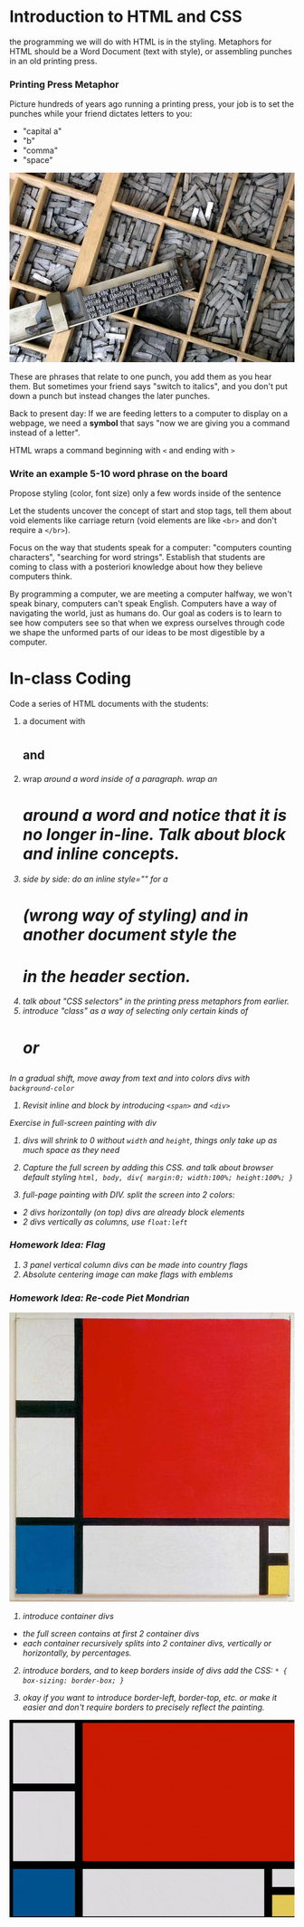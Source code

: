 # Introduction to HTML and CSS

the programming we will do with HTML is in the styling. Metaphors for HTML should be a Word Document (text with style), or assembling punches in an old printing press.

### Printing Press Metaphor

Picture hundreds of years ago running a printing press, your job is to set the punches while your friend dictates letters to you: 

 - "capital a"
 - "b"
 - "comma"
 - "space"

![image](https://raw.githubusercontent.com/SFPC/workshops/master/Introduction%20to%20Coding/images/punches.jpg)

These are phrases that relate to one punch, you add them as you hear them. But sometimes your friend says "switch to italics", and you don't put down a punch but instead changes the later punches.

Back to present day: If we are feeding letters to a computer to display on a webpage, we need a __symbol__ that says "now we are giving you a command instead of a letter".

HTML wraps a command beginning with `<` and ending with `>`

### Write an example 5-10 word phrase on the board

Propose styling (color, font size) only a few words inside of the sentence

Let the students uncover the concept of start and stop tags, tell them about void elements like carriage return (void elements are like `<br>` and don't require a `</br>`).

Focus on the way that students speak for a computer: "computers counting characters", "searching for word strings". Establish that students are coming to class with a posteriori knowledge about how they believe computers think.

By programming a computer, we are meeting a computer halfway, we won't speak binary, computers can't speak English. Computers have a way of navigating the world, just as humans do. Our goal as coders is to learn to see how computers see so that when we express ourselves through code we shape the unformed parts of our ideas to be most digestible by a computer.

# In-class Coding

Code a series of HTML documents with the students:

1. a document with <h1> <h2> and <p>
2. wrap <em> around a word inside of a paragraph. wrap an <h1> around a word and notice that it is no longer in-line. Talk about block and inline concepts.
3. side by side: do an inline style="" for a <h1> (wrong way of styling) and in another document style the <h1> in the header <style></style> section.
4. talk about "CSS selectors" in the printing press metaphors from earlier.
5. introduce "class" as a way of selecting only certain kinds of <h1> or <p>

In a gradual shift, move away from text and into colors divs with `background-color`

1. Revisit inline and block by introducing `<span>` and `<div>`

Exercise in full-screen painting with div

1. divs will shrink to 0 without `width` and `height`, things only take up as much space as they need

2. Capture the full screen by adding this CSS. and talk about browser default styling `html, body, div{ margin:0; width:100%; height:100%; }`

3. full-page painting with DIV. split the screen into 2 colors: 
 - 2 divs horizontally (on top) divs are already block elements
 - 2 divs vertically as columns, use `float:left`

### Homework Idea: Flag

1. 3 panel vertical column divs can be made into country flags
2. Absolute centering image can make flags with emblems

### Homework Idea: Re-code Piet Mondrian

![image](https://raw.githubusercontent.com/SFPC/workshops/master/Introduction%20to%20Coding/images/mondrian.jpg)

1. introduce container divs
 - the full screen contains at first 2 container divs
 - each container recursively splits into 2 container divs, vertically or horizontally, by percentages.
2. introduce borders, and to keep borders inside of divs add the CSS: `* { box-sizing: border-box; }`

3. okay if you want to introduce border-left, border-top, etc. or make it easier and don't require borders to precisely reflect the painting.

![image](https://raw.githubusercontent.com/SFPC/workshops/master/Introduction%20to%20Coding/images/mondrian.gif)